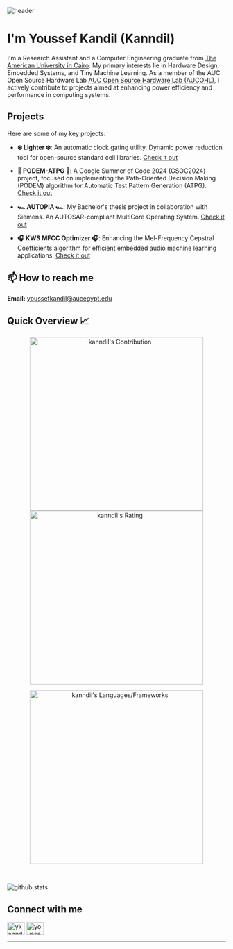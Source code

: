 ![header](https://capsule-render.vercel.app/api?type=waving&color=gradient&height=280&section=header&text=Hi%20there%20%F0%9F%91%8B&fontSize=90)

# I'm Youssef Kandil (Kanndil)
<!--
A Research Assistant and a Computer Engineering student at the [American University in Cairo](https://aucegypt.edu). My main fields of interest are hardware and embedded systems, and I am currently a member of the [AUC Open Source Hardware Lab (AUCOHL)](https://github.com/AUCOHL). Also  as a machine/deep learning enthusiast, I'm particularly interested in the fields of object detection, image segmentation, and reinforcement learning. 
-->



I'm a Research Assistant and a Computer Engineering graduate from [The American University in Cairo](https://aucegypt.edu). My primary interests lie in Hardware Design, Embedded Systems, and Tiny Machine Learning. As a member of the AUC Open Source Hardware Lab [AUC Open Source Hardware Lab (AUCOHL)](https://github.com/AUCOHL), I actively contribute to projects aimed at enhancing power efficiency and performance in computing systems.
## Projects
Here are some of my key projects:


- **❄️ Lighter ❄️**: An automatic clock gating utility. Dynamic power reduction tool for open-source standard cell libraries. [Check it out](https://github.com/AUCOHL/Lighter)

- **🧪 PODEM-ATPG 🧪**: A Google Summer of Code 2024 (GSOC2024) project, focused on implementing the Path-Oriented Decision Making (PODEM) algorithm for Automatic Test Pattern Generation (ATPG). [Check it out](https://github.com/kanndil/PODEM-ATPG)

- **🏎️ AUTOPIA 🏎️**: My Bachelor's thesis project in collaboration with Siemens. An AUTOSAR-compliant MultiCore Operating System. [Check it out](https://github.com/AUTOPIA-OS)


- **🎧 KWS MFCC Optimizer 🎧**: Enhancing the Mel-Frequency Cepstral Coefficients algorithm for efficient embedded audio machine learning applications. [Check it out](https://github.com/kanndil/mfcc_optimization)



## 📫 How to reach me
**Email:** youssefkandil@aucegypt.edu

<h2 align="left">Quick Overview 📈</h2>
<p align = "center">
  <img src = "https://github-readme-stats.vercel.app/api?username=kanndil&count_private=true&theme=dracula&hide_border=true" alt = "kanndil's Contribution" width = 400 >
  <img src = "https://github-readme-streak-stats.herokuapp.com?user=kanndil&count_private=true&theme=dracula&hide_border=true" alt = "kanndil's Rating" width = 400 >

</p>

<p align = "center">

 <img src = "https://github-readme-stats.vercel.app/api/top-langs?username=kanndil&show_icons=true&count_private=true&locale=en&layout=compact&langs_count=10&hide_border=true&bg_color=282A36&title_color=DD6387&text_color=fff&icon_color=fff" alt = "kanndil's Languages/Frameworks" width = 400 />
</p>

<br />
<!--<p align = "center">
  <img src = "https://spotify-recently-played-readme.vercel.app/api?user=31reutaimeofchscqq6dypesnxpe&count=1" alt = "Seif Sallam Spotify" width = 400 /> 

</p>-->

  <img src="https://raw.githubusercontent.com/kanndil/kanndil/master/profile-summary-card-output/default/0-profile-details.svg" alt="github stats"></br>
<!--## GitHub Stats
<p>&nbsp;<img src="https://github-readme-stats.vercel.app/api?username=kanndil&show_icons=true&locale=en" alt="kanndil" /></p>

## GitHub Streak
<p><img src="https://github-readme-streak-stats.herokuapp.com/?user=kanndil&" alt="kanndil" /></p>-->

## Connect with me
<p align="left">
<a href="https://twitter.com/ykanndil" target="blank"><img align="center" src="https://raw.githubusercontent.com/rahuldkjain/github-profile-readme-generator/master/src/images/icons/Social/twitter.svg" alt="ykanndil" height="30" width="40" /></a>
<a href="https://linkedin.com/in/youssef-kandil-195638216" target="blank"><img align="center" src="https://raw.githubusercontent.com/rahuldkjain/github-profile-readme-generator/master/src/images/icons/Social/linked-in-alt.svg" alt="youssef-kandil-195638216" height="30" width="40" /></a>
</p>

---

